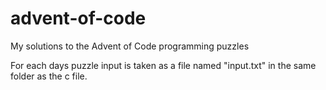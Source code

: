 # advent-of-code
My solutions to the Advent of Code programming puzzles

For each days puzzle input is taken as a file named "input.txt" in the same folder as the c file.
